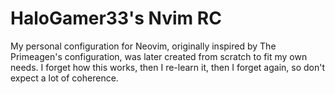 # HaloGamer33's Nvim RC

My personal configuration for Neovim, originally inspired by The Primeagen's configuration, was later created
from scratch to fit my own needs. I forget how this works, then I re-learn it, then I forget again,
so don't expect a lot of coherence.
